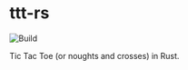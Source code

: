 # ttt-rs

![Build](https://github.com/sl4m/ttt-rs/workflows/Build/badge.svg?branch=dev)

Tic Tac Toe (or noughts and crosses) in Rust.
